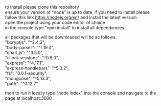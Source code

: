 to install please clone this repository\
ensure your version of "node" is up to date, if you need to install please follow this link https://nodejs.org/en/ and install the latest version\
open the project using your code editor of choice\
in the console type "npm install" to install all dependancies

all packages that will be downloaded will be as follows.\
    "bcryptjs": "^2.4.3",\
    "body-parser": "^1.19.0",\
    "chart.js": "^3.5.0",\
    "client-sessions": "^0.8.0",\
    "express": "^4.17.1",\
    "express-handlebars": "^5.3.2",\
    "fs": "0.0.1-security",\
    "mongoose": "^5.13.3",\
    "path": "^0.12.7"
    
then to run it locally type "node index" into the console and navigate to the page at localhost:3000
